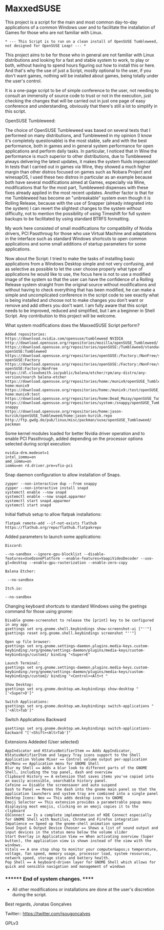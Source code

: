 # MaxxedSUSE

This project is a script for the main and most common day-to-day applications of a common Windows user and to facilitate the installation of Games for those who are not familiar with Linux.

    * --- This Script is to run on a clean install of OpenSUSE Tumbleweed, not designed for OpenSUSE Leap! --- *

This project aims to be for those who in general are not familiar with Linux distributions and looking for a fast and stable system to work, to play or both, without having to spend hours figuring out how to install this or here. And that's why the use of just a Script, mostly optional to the user, if you don't want games, nothing will be installed about games, being totally under the user's control.

It is a one-page script to be of simple conference to the user, not needing to consult an immensity of source code to trust or not in the execution, just checking the changes that will be carried out in just one page of easy conference and understanding, obviously that there's still a lot to simplify in this script.

OpenSUSE Tumbleweed:

   The choice of OpenSUSE Tumbleweed was based on several tests that I performed on many distributions, and Tumbleweed in my opinion (I know it's 
   completely questionable) is the most stable, safe and with the best performance, both in games and in general system performance for open applications 
   and perform daily tasks.
   In particular, I noticed that in Wine the performance is much superior to other distributions, due to Tumbleweed always delivering the latest updates, 
   it makes the system fluids impeccable!
   In tests that I carried out in games via Wine, they showed a much higher margin than other distros focused on games such as Nobara Project and 
   winesapOS, I used these two distros in particular as an example because both have several modifications aimed at Games, especially via Wine, 
   modifications that for the most part, Tumbleweed dispenses with these fixes already applied in the most recent updates.
   Another factor is that for me Tumbleweed has become an "unbreakable" system even though it is Rolling Release, because with the use of Snapper (already 
   integrated into the system) I can revert the slightest changes to the system without difficulty, not to mention the possibility of using Timeshift for 
   full system backups to be facilitated by using standard BTRFS formatting.

My work here consisted of small modifications for compatibility of Nvidia drivers, PCI Passthroug for those who use Virtual Machine and adaptations in the interface such as standard Windows shortcuts to open common applications and some small additions of startup parameters for some applications.

Now about the Script:
I tried to make the tasks of installing basic applications from a Windows Desktop simple and not very confusing, and as selective as possible to let the user choose properly what type of applications he would like to use, the focus here is not to use a modified image of the system so that the user can have the confidence of a Rolling Release system straight from the original source without modifications and without having to check everything that has been modified, he can make a simple and uncomplicated conference in the script code to see exactly what is being installed and choose not to make changes you don't want or remove and add others you don't want.
I am fully aware that this script needs to be improved, reduced and simplified, but I am a beginner in Shell Script. Any contribution to this project will be welcome.


What system modifications does the MaxxedSUSE Script perform?


    Added repositories:
    https://download.nvidia.com/opensuse/tumbleweed NVIDIA
    http://download.opensuse.org/repositories/mozilla/openSUSE_Tumbleweed/
    https://download.opensuse.org/repositories/openSUSE:/Tumbleweed/standard/ openSUSE:Tumbleweed
    https://download.opensuse.org/repositories/openSUSE:/Factory:/NonFree/standard/ openSUSE:Factory
    https://download.opensuse.org/repositories/openSUSE:/Factory:/NonFree/standard/ openSUSE:Factory:NonFree
    https://dl.cloudsmith.io/public/balena/etcher/rpm/any-distro/any-version/noarch balena-etcher
    https://download.opensuse.org/repositories/home:/munix9/openSUSE_Tumbleweed/ home:munix9
    https://download.opensuse.org/repositories/home:/munix9:/test/openSUSE_Tumbleweed/ home:munix9:test
    https://download.opensuse.org/repositories/home:Dead_Mozay/openSUSE_Tumbleweed/home:Dead_Mozay.repo
    https://download.opensuse.org/repositories/system:/snappy/openSUSE_Tumbleweed snappy
    https://download.opensuse.org/repositories/home:jason-kurzik/openSUSE_Tumbleweed/home:jason-kurzik.repo
    http://ftp.gwdg.de/pub/linux/misc/packman/suse/openSUSE_Tumbleweed/ packman

Some kernel modules loaded for better Nvidia driver operation and to enable PCI Passthrough, added depending on the processor options selected during script execution:
    
    nvidia-drm.modeset=1
    intel_iommu=on
    amd_iommu=on
    iommu=en rd.driver.pre=vfio-pci

Snap daemon configuration to allow installation of Snaps.

    zypper --non-interactive dup --from snappy
    zypper --non-interactive install snapd
    systemctl enable --now snapd
    systemctl enable --now snapd.apparmor
    systemctl start snapd.apparmor
    systemctl start snapd

Initial flathub setup to allow flatpak installations:

    flatpak remote-add --if-not-exists flathub https://flathub.org/repo/flathub.flatpakrepo


Added parameters to launch some applications:

    Discord:

    --no-sandbox --ignore-gpu-blocklist --disable-features=UseOzonePlatform --enable-features=VaapiVideoDecoder --use-gl=desktop --enable-gpu-rasterization --enable-zero-copy

    Balena Etcher:

     --no-sandbox

    Itch.io:

    --no-sandbox

Changing keyboard shortcuts to standard Windows using the gsetings command for those using gnome:


    Disable gnome-screenshot to release the [print] key to be configured in any app:
    gsettings set org.gnome.shell.keybindings show-screenshot-ui ["''"]
    gsettings reset org.gnome.shell.keybindings screenshot "''"]

    Open up file browser:
    gsettings set org.gnome.settings-daemon.plugins.media-keys.custom-keybinding:/org/gnome/settings-daemon/plugins/media-keys/custom-keybindings/custom1/ binding "<Super>E"

    Launch Terminal:
    gsettings set org.gnome.settings-daemon.plugins.media-keys.custom-keybinding:/org/gnome/settings-daemon/plugins/media-keys/custom-keybindings/custom2/ binding "<Control><Alt>t "

    Show Desktop:
    gsettings set org.gnome.desktop.wm.keybindings show-desktop "['<Super>D']"

    Switch Applications:
    gsettings set org.gnome.desktop.wm.keybindings switch-applications "['<Alt>Tab']"

Switch Applications Backward

    gsettings set org.gnome.desktop.wm.keybindings switch-applications-backward "['<Shift><Alt>Tab']"
    
Extensions Addeded (User selected)

    AppIndicator and KStatusNotifierItem == Adds AppIndicator, KStatusNotifierItem and legacy Tray icons support to the Shell
    Application Volume Mixer == Control volume output per-application
    ArcMenu == Application menu for GNOME Shell
    Blur my Shell == Adds a blur look to different parts of the GNOME Shell, including the top panel, dash and overview
    Clipboard History == A extension that saves items you've copied into an easily accessible, searchable history panel.
    Cafeine == Disable the screensaver and auto suspend
    Dash to Panel == Moves the dash into the gnome main panel so that the application launchers and system tray are combined into a single panel
    Desktop Icons: Neo == This adds desktop icons to GNOME
    Emoji Selector == This extension provides a parametrable popup menu displaying most emojis, clicking on an emoji copies it to the clipboard
    GSConnect == Is a complete implementation of KDE Connect especially for GNOME Shell with Nautilus, Chrome and Firefox integration
    Impatience == Speed up the gnome-shell animation speed
    Soud Input & Output Device Chooser == Shows a list of sound output and input devices in the status menu below the volume slider
    Start Overlay in Application View == When activating overview (Super button), the application view is shown instead of the view with the windows.
    Vitals == A one stop shop to monitor your computer&apos;s temperature, voltage, fan speed, memory usage, processor load, system resources, network speed, storage stats and battery health.
    Pop Shell == A keyboard-driven layer for GNOME Shell which allows for quick and sensible navigation and management of windows
    


### ****** End of system changes. ****



- All other modifications or installations are done at the user's discretion during the script.



Best regards, Jonatas Gonçalves

Twitter:: https://twitter.com/jsougoncalves


GPLv3
